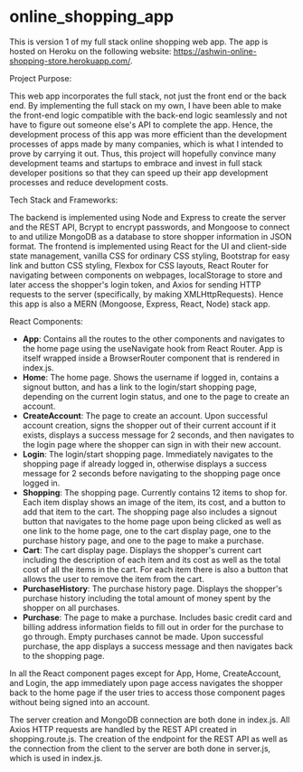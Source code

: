# online_shopping_app
This is version 1 of my full stack online shopping web app. The app is hosted on Heroku on the following website: https://ashwin-online-shopping-store.herokuapp.com/.

Project Purpose:

This web app incorporates the full stack, not just the front end or the back end. By implementing the full stack on my own, I have been able to make the front-end logic compatible with the back-end logic seamlessly and not have to figure out someone else's API to complete the app. Hence, the development process of this app was more efficient than the development processes of apps made by many companies, which is what I intended to prove by carrying it out. Thus, this project will hopefully convince many development teams and startups to embrace and invest in full stack developer positions so that they can speed up their app development processes and reduce development costs.

Tech Stack and Frameworks:

The backend is implemented using Node and Express to create the server and the REST API, Bcrypt to encrypt passwords, and Mongoose to connect to and utilize MongoDB as a database to store shopper information in JSON format. The frontend is implemented using React for the UI and client-side state management, vanilla CSS for ordinary CSS styling, Bootstrap for easy link and button CSS styling, Flexbox for CSS layouts, React Router for navigating between components on webpages, localStorage to store and later access the shopper's login token, and Axios for sending HTTP requests to the server (specifically, by making XMLHttpRequests). Hence this app is also a MERN (Mongoose, Express, React, Node) stack app.

React Components:

* **App**: Contains all the routes to the other components and navigates to the home page using the useNavigate hook from React Router. App is itself wrapped inside a BrowserRouter component that is rendered in index.js.
* **Home**: The home page. Shows the username if logged in, contains a signout button, and has a link to the login/start shopping page, depending on the current login status, and one to the page to create an account.
* **CreateAccount**: The page to create an account. Upon successful account creation, signs the shopper out of their current account if it exists, displays a success message for 2 seconds, and then navigates to the login page where the shopper can sign in with their new account.
* **Login**: The login/start shopping page. Immediately navigates to the shopping page if already logged in, otherwise displays a success message for 2 seconds before navigating to the shopping page once logged in.
* **Shopping**: The shopping page. Currently contains 12 items to shop for. Each item display shows an image of the item, its cost, and a button to add that item to the cart. The shopping page also includes a signout button that navigates to the home page upon being clicked as well as one link to the home page, one to the cart display page, one to the purchase history page, and one to the page to make a purchase.
* **Cart**: The cart display page. Displays the shopper's current cart including the description of each item and its cost as well as the total cost of all the items in the cart. For each item there is also a button that allows the user to remove the item from the cart.
* **PurchaseHistory**: The purchase history page. Displays the shopper's purchase history including the total amount of money spent by the shopper on all purchases.
* **Purchase**: The page to make a purchase. Includes basic credit card and billing address information fields to fill out in order for the purchase to go through. Empty purchases cannot be made. Upon successful purchase, the app displays a success message and then navigates back to the shopping page.

In all the React component pages except for App, Home, CreateAccount, and Login, the app immediately upon page access navigates the shopper back to the home page if the user tries to access those component pages without being signed into an account.

The server creation and MongoDB connection are both done in index.js. All Axios HTTP requests are handled by the REST API created in shopping.route.js. The creation of the endpoint for the REST API as well as the connection from the client to the server are both done in server.js, which is used in index.js.
